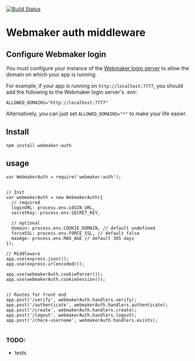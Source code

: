 [![Build Status](https://travis-ci.org/mozilla/webmaker-auth.png)](https://travis-ci.org/mozilla/webmaker-auth)

# Webmaker auth middleware

## Configure Webmaker login

You must configure your instance of the [Webmaker login server](https://github.com/mozilla/login.webmaker.org) to allow the domain on which your app is running.

For example, if your app is running on `http://localhost:7777`, you should add the following to the Webmaker login server's .env:

```
ALLOWED_DOMAINS="http://localhost:7777"
```

Alternatively, you can just set `ALLOWED_DOMAINS="*"` to make your life easier.

## Install

`npm install webmaker-auth`


## usage

```
var WebmakerAuth = require('webmaker-auth');


// Init
var webmakerAuth = new WebmakerAuth({
  // required
  loginURL: process.env.LOGIN_URL,
  secretKey: process.env.SECRET_KEY,

  // optional
  domain: process.env.COOKIE_DOMAIN, // default undefined
  forceSSL: process.env.FORCE_SSL, // default false
  maxAge: process.env.MAX_AGE // default 365 days
});

// Middleware
app.use(express.json());
app.use(express.urlencoded());

app.use(webmakerAuth.cookieParser());
app.use(webmakerAuth.cookieSession());


// Routes for front end
app.post('/verify', webmakerAuth.handlers.verify);
app.post('/authenticate', webmakerAuth.handlers.authenticate);
app.post('/create', webmakerAuth.handlers.create);
app.post('/logout', webmakerAuth.handlers.logout);
app.post('/check-username', webmakerAuth.handlers.exists);


```

### TODO:

* tests
